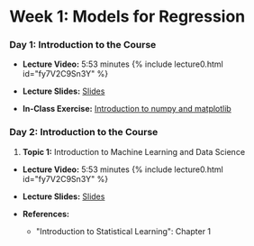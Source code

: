 # Week 1: Models for Regression

### Day 1: Introduction to the Course

- **Lecture Video:** 5:53 minutes {% include lecture0.html id="fy7V2C9Sn3Y" %}

- **Lecture Slides:** [Slides](https://drive.google.com/file/d/1Q9dHov_r8W5emPx7_kTDx5EMUXT_1uwC/view?usp=sharing)

- **In-Class Exercise:** [Introduction to numpy and matplotlib](https://colab.research.google.com/drive/1YA72yLviYk-NrJfkb1sOkMTUVJmS3yqL?usp=sharing)

### Day 2: Introduction to the Course

1. **Topic 1:** Introduction to Machine Learning and Data Science

  - **Lecture Video:** 5:53 minutes {% include lecture0.html id="fy7V2C9Sn3Y" %}

  - **Lecture Slides:** [Slides](https://drive.google.com/file/d/1cR8COSU8DB7S8dJsbHc68rDN-EXUezI_/view?usp=sharing)
  - **References:** 
    - "Introduction to Statistical Learning": Chapter 1


